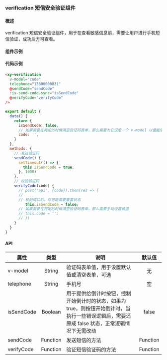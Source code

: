 ### verification 短信安全验证组件

#### 概述

verification 短信安全验证组件，用于在查看敏感信息前，需要让用户进行手机短信验证，成功后方可查看。

#### 组件示例

<div style="margin-top: 10px;">
  <ele-xy-verification
    v-model="code"
    telephone="13800000831"
    @sendCode="sendCode"
    :is-send-code.sync="isSendCode"
    @verifyCode="verifyCode"
  />
</div>

<script>
export default {
  data() {
    return {
      isSendCode: false,
      code: '',
    }
  },
  methods: {
    // 发送验证码
    sendCode() {
      setTimeout(() => {
        this.isSendCode = true;
      }, 1000)
    },
    // 校验验证码
    verifyCode(code) {
      // 校验成功后，你可能需要把状态重置
      this.isSendCode = false;
      // 如果需要在特定的时候清空验证码表单，那么需要手动设置
      this.code = '';
    }
  }
}
</script>

#### 代码示例

```html
<xy-verification
  v-model="code"
  telephone="13800000831"
  @sendCode="sendCode"
  :is-send-code.sync="isSendCode"
  @verifyCode="verifyCode"
/>
```

```javascript
export default {
  data() {
    return {
      isSendCode: false,
      // 如果需要在特定的时候清空验证码表单，那么需要为它设定一个 v-model 以便能够清空它
      code: '',
    }
  },
  methods: {
    // 发送验证码
    sendCode() {
      setTimeout(() => {
        this.isSendCode = true;
      }, 1000)
    },
    // 校验验证码
    verifyCode(code) {
      // post('api', {code}).then(res => {
      //   ...
      // 校验成功后，你可能需要重置状态
         this.isSendCode = false;
      // 如果需要在特定的时候清空验证码表单，那么需要手动设置该值
      // this.code = '';
      // })
    }
  }
}
```

#### API

| 属性 | 类型 | 说明 | 默认值 |
| ------ | :------: | ------ | :------: |
| v-model | String | 验证码表单值，用于设置默认值或清空表单，可选 | 无 |
| telephone | String | 手机号 | 空 |
| isSendCode | Boolean | 用于提供给倒计时按钮，控制开始倒计时的状态，如果为 true，则按钮开始倒计时，当执行一些错误逻辑后，需要还原成 false 状态，正常逻辑情况下无需改动 | false |
| sendCode | Function | 发送短信的方法 | Function |
| verifyCode | Function | 验证短信验证码的方法 | Function |
